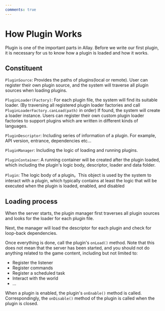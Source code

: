 ```yaml
---
comments: true
---
```


# How Plugin Works

Plugin is one of the important parts in Allay. Before we write our first plugin, it is necessary for us to know how a plugin is loaded and how it works.

## Constituent

`PluginSource`: Provides the paths of plugins(local or remote).
User can register their own plugin source, and the system will traverse all plugin sources when loading plugins.

`PluginLoader(Factory)`: For each plugin file, the system will find its suitable loader.
(By traversing all registered plugin loader factories and call `PluginLoaderFactory.canLoad(path)` in order)
If found, the system will create a loader instance. 
Users can register their own custom plugin loader factories 
to support plugins which are written in different kinds of languages.

`PluginDescriptor`: Including series of information of a plugin. For example, API version, entrance, dependencies etc...

`PluginManager`: Including the logic of loading and running plugins.

`PluginContainer`: A running container will be created after the plugin loaded, which including the plugin's logic body, descriptor, loader and data folder.

`Plugin`: The logic body of a plugin。This object is used by the system to interact with a plugin, 
which typically contains at least the logic that will be executed when the plugin is loaded, enabled, and disabled

## Loading process

When the server starts, the plugin manager first traverses all plugin sources and looks for the loader for each plugin file.

Next, the manager will load the descriptor for each plugin and check for loop-back dependencies.

Once everything is done, call the plugin's `onLoad()` method. Note that this does not mean that the server has been started, and you should not do anything related to the game content, including but not limited to:

- Register the listener
- Register commands
- Register a scheduled task
- Interact with the world
- ...

When a plugin is enabled, the plugin's `onEnable()` method is called. Correspondingly, the `onDisable()` method of the plugin is called when the plugin is closed.